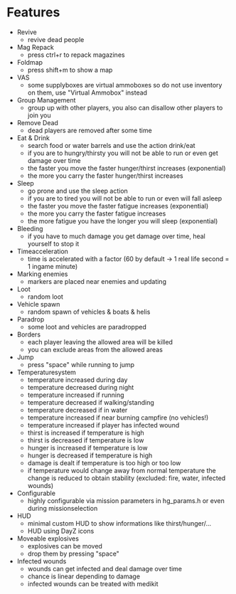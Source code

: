 # Features
* Revive
	- revive dead people
* Mag Repack
	- press ctrl+r to repack magazines
* Foldmap
	- press shift+m to show a map
* VAS
	- some supplyboxes are virtual ammoboxes so do not use inventory on them, use "Virtual Ammobox" instead
* Group Management
	- group up with other players, you also can disallow other players to join you
* Remove Dead
	- dead players are removed after some time
* Eat & Drink
	- search food or water barrels and use the action drink/eat
	- if you are to hungry/thirsty you will not be able to run or even get damage over time
	- the faster you move the faster hunger/thirst increases (exponential)
	- the more you carry the faster hunger/thirst increases
* Sleep
	- go prone and use the sleep action
	- if you are to tired you will not be able to run or even will fall asleep
	- the faster you move the faster fatigue increases (exponential)
	- the more you carry the faster fatigue increases
	- the more fatigue you have the longer you will sleep (exponential)
* Bleeding
	- if you have to much damage you get damage over time, heal yourself to stop it
* Timeacceleration
	- time is accelerated with a factor (60 by default -> 1 real life second = 1 ingame minute)
* Marking enemies
	- markers are placed near enemies and updating
* Loot
	- random loot
* Vehicle spawn
	- random spawn of vehicles & boats & helis
* Paradrop
	- some loot and vehicles are paradropped
* Borders
	- each player leaving the allowed area will be killed
	- you can exclude areas from the allowed areas
* Jump
	- press "space" while running to jump
* Temperaturesystem
	- temperature increased during day
	- temperature decreased during night
	- temperature increased if running
	- temperature decreased if walking/standing
	- temperature decreased if in water
	- temperature increased if near burning campfire (no vehicles!)
	- temperature increased if player has infected wound
	- thirst is increased if temperature is high
	- thirst is decreased if temperature is low
	- hunger is increased if temperature is low
	- hunger is decreased if temperature is high
	- damage is dealt if temperature is too high or too low
	- if temperature would change away from normal temperature the change is reduced to obtain stability (excluded: fire, water, infected wounds)
* Configurable
	- highly configurable via mission parameters in hg_params.h or even during missionselection
* HUD
	- minimal custom HUD to show informations like thirst/hunger/...
	- HUD using DayZ icons
* Moveable explosives
	- explosives can be moved
	- drop them by pressing "space"
* Infected wounds
	- wounds can get infected and deal damage over time
	- chance is linear depending to damage
	- infected wounds can be treated with medikit